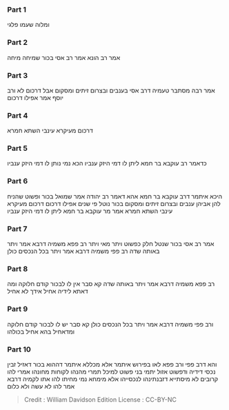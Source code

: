 
### Part 1
ומלוה שעמו פלגי

### Part 2
אמר רב הונא אמר רב אסי בכור שמיחה מיחה

### Part 3
אמר רבה מסתבר טעמיה דרב אסי בענבים ובצרום זיתים ומסקום אבל דרכום לא ורב יוסף אמר אפילו דרכום

### Part 4
דרכום מעיקרא עינבי השתא חמרא

### Part 5
כדאמר רב עוקבא בר חמא ליתן לו דמי היזק ענביו הכא נמי נותן לו דמי היזק ענביו

### Part 6
היכא איתמר דרב עוקבא בר חמא אהא דאמר רב יהודה אמר שמואל בכור ופשוט שהניח להן אביהן ענבים ובצרום זיתים ומסקום בכור נוטל פי שנים אפילו דרכום דרכום מעיקרא עינבי השתא חמרא אמר מר עוקבא בר חמא ליתן לו דמי היזק ענביו

### Part 7
אמר רב אסי בכור שנטל חלק כפשוט ויתר מאי ויתר רב פפא משמיה דרבא אמר ויתר באותה שדה רב פפי משמיה דרבא אמר ויתר בכל הנכסים כולן

### Part 8
רב פפא משמיה דרבא אמר ויתר באותה שדה קא סבר אין לו לבכור קודם חלוקה ומה דאתא לידיה אחיל אידך לא אחיל

### Part 9
ורב פפי משמיה דרבא אמר ויתר בכל הנכסים כולן קא סבר יש לו לבכור קודם חלוקה ומדאחיל בהא אחיל בכולהו

### Part 10
והא דרב פפי ורב פפא לאו בפירוש איתמר אלא מכללא איתמר דההוא בכור דאזיל זבין נכסי דידיה ודפשוט אזול יתמי בני פשוט למיכל תמרי מהנהו לקוחות מחונהו אמרי להו קרובים לא מיסתייא דזבנתינהו לנכסייהו אלא מימחא נמי מחיתו להו אתו לקמיה דרבא אמר להו לא עשה ולא כלום

>Credit : William Davidson Edition
>License : CC-BY-NC